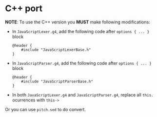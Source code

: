 # C++ port

**NOTE**: To use the C++ version you **MUST** make following modifications:

* In `JavaScriptLexer.g4`, add the following code after `options { ... }` block

    ```
    @header {
        #include "JavaScriptLexerBase.h"
    }
    ```

* In `JavaScriptParser.g4`, add the following code after `options { ... }` block

    ```
    @header {
        #include "JavaScriptParserBase.h"
    }
    ```

* In both `JavaScriptLexer.g4` and `JavaScriptParser.g4`, replace all `this.` ocurrences with `this->`

Or you can use `pitch.sed` to do convert.